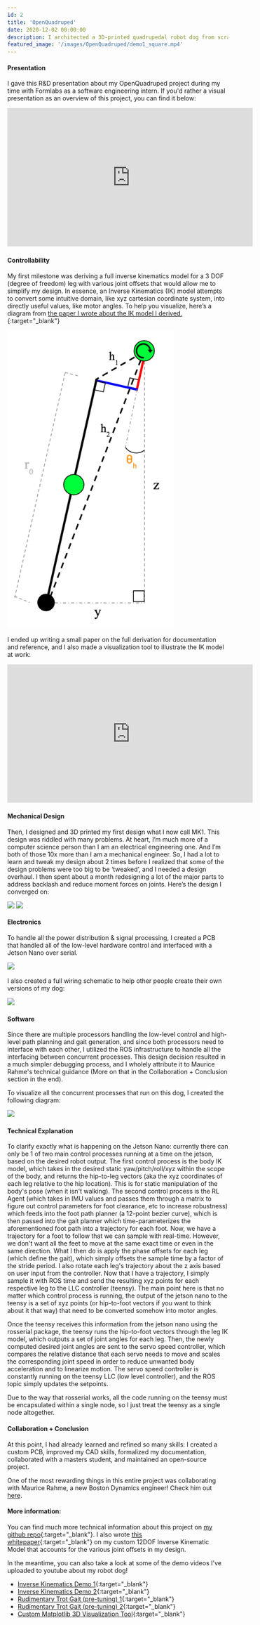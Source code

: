 ```yaml
---
id: 2
title: 'OpenQuadruped'
date: 2020-12-02 00:00:00
description: I architected a 3D-printed quadrupedal robot dog from scratch. Features custom 12DOF Inverse Kinematics model + Intuitive Gait Planner.
featured_image: '/images/OpenQuadruped/demo1_square.mp4'
---
```


#### Presentation
I gave this R&D presentation about my OpenQuadruped project during my time with Formlabs as a software engineering intern. If you'd rather a visual presentation as an overview of this project, you can find it below:


<div class="centered">
	<iframe width="560" height="315" src="https://www.youtube.com/embed/K3KR-O-sAyI" frameborder="0" allow="accelerometer; autoplay; clipboard-write; encrypted-media; gyroscope; picture-in-picture" allowfullscreen></iframe>
</div>


#### Controllability
My first milestone was deriving a full inverse kinematics model for a 3 DOF (degree of freedom) leg with various joint offsets that would allow me to simplify my design. In essence, an Inverse Kinematics (IK) model attempts to convert some intuitive domain, like xyz cartesian coordinate system, into directly useful values, like motor angles. To help you visualize, here’s a diagram from [the paper I wrote about the IK model I derived.](https://www.adham-e.dev/pdf/IK_Model.pdf){:target="_blank"}

<div class="centered">
	<img class="disp" src="/images/OpenQuadruped/ik_demo.png">
</div>

I ended up writing a small paper on the full derivation for documentation and reference, and I also made a visualization tool to illustrate the IK model at work:


<div class="centered">
	<iframe width="560" height="315" src="https://www.youtube.com/embed/LBjqJVEXwhM" frameborder="0" allow="accelerometer; autoplay; clipboard-write; encrypted-media; gyroscope; picture-in-picture" allowfullscreen></iframe>
</div>


#### Mechanical Design
Then, I designed and 3D printed my first design what I now call MK1. This design was riddled with many problems. At heart, I’m much more of a computer science person than I am an electrical engineering one. And I’m both of those 10x more than I am a mechanical engineer. So, I had a lot to learn and tweak my design about 2 times before I realized that some of the design problems were too big to be ‘tweaked’, and I needed a design overhaul. I then spent about a month redesigning a lot of the major parts to address backlash and reduce moment forces on joints. Here’s the design I converged on:

<div class="centered">
	<img class="disp" src="https://github.com/adham-elarabawy/open-quadruped/raw/master/media/SideView.png">
	<img class="disp" src="https://github.com/adham-elarabawy/open-quadruped/raw/master/media/OpenQuadruped.png">
</div>


#### Electronics
To handle all the power distribution & signal processing, I created a PCB that handled all of the low-level hardware control and interfaced with a Jetson Nano over serial.

<div class="centered">
	<img class="disp" src="https://github.com/adham-elarabawy/open-quadruped/raw/master/hardware/pcb/SinglePCB.png">
</div>

I also created a full wiring schematic to help other people create their own versions of my dog:
<div class="centered">
	<img class="disp" src="https://github.com/adham-elarabawy/OpenQuadruped/raw/master/media/wiring_diagram.png">
</div>


#### Software
Since there are multiple processors handling the low-level control and high-level path planning and gait generation, and since both processors need to interface with each other, I utilized the ROS infrastructure to handle all the interfacing between concurrent processes. This design decision resulted in a much simpler debugging process, and I wholely attribute it to Maurice Rahme's technical guidance (More on that in the Collaboration + Conclusion section in the end).

To visualize all the concurrent processes that run on this dog, I created the following diagram:
<div class="centered">
	<img class="disp" src="https://github.com/adham-elarabawy/OpenQuadruped/raw/master/media/OpenQuadruped%20Node%20Infrastructure.png">
</div>


#### Technical Explanation
To clarify exactly what is happening on the Jetson Nano: currently there can only be 1 of two main control processes running at a time on the jetson, based on the desired robot output. The first control process is the body IK model, which takes in the desired static yaw/pitch/roll/xyz within the scope of the body, and returns the hip-to-leg vectors (aka the xyz coordinates of each leg relative to the hip location). This is for static manipulation of the body's pose (when it isn't walking). The second control process is the RL Agent (which takes in IMU values and passes them through a matrix to figure out control parameters for foot clearance, etc to increase robustness) which feeds into the foot path planner (a 12-point bezier curve), which is then passed into the gait planner which time-parameterizes the aforementioned foot path into a trajectory for each foot. Now, we have a trajectory for a foot to follow that we can sample with real-time. However, we don't want all the feet to move at the same exact time or even in the same direction. What I then do is apply the phase offsets for each leg (which define the gait), which simply offsets the sample time by a factor of the stride period. I also rotate each leg's trajectory about the z axis based on user input from the controller. Now that I have a trajectory, I simply sample it with ROS time and send the resulting xyz points for each respective leg to the LLC controller (teensy). The main point here is that no matter which control process is running, the output of the jetson nano to the teensy is a set of xyz points (or hip-to-foot vectors if you want to think about it that way) that need to be converted somehow into motor angles.

Once the teensy receives this information from the jetson nano using the rosserial package, the teensy runs the hip-to-foot vectors through the leg IK model, which outputs a set of joint angles for each leg. Then, the newly computed desired joint angles are sent to the servo speed controller, which compares the relative distance that each servo needs to move and scales the corresponding joint speed in order to reduce unwanted body acceleration and to linearize motion. The servo speed controller is constantly running on the teensy LLC (low level controller), and the ROS topic simply updates the setpoints.

Due to the way that rosserial works, all the code running on the teensy must be encapsulated within a single node, so I just treat the teensy as a single node altogether.


#### Collaboration + Conclusion
At this point, I had already learned and refined so many skills: I created a custom PCB, improved my CAD skills, formalized my documentation, collaborated with a masters student, and maintained an open-source project.

One of the most rewarding things in this entire project was collaborating with Maurice Rahme, a new Boston Dynamics engineer! Check him out [here](https://moribots.github.io/).


#### More information:
You can find much more technical information about this project on [my github repo](https://github.com/adham-elarabawy/open-quadruped){:target="_blank"}. I also wrote [this whitepaper](https://www.adham-e.dev/pdf/IK_Model.pdf){:target="_blank"} on my custom 12DOF Inverse Kinematic Model that accounts for the various joint offsets in my design.

In the meantime, you can also take a look at some of the demo videos I've uploaded to youtube about my robot dog!

* [Inverse Kinematics Demo 1](https://youtu.be/fMi5kvk-6Ek){:target="_blank"}
* [Inverse Kinematics Demo 2](https://youtu.be/GEAmn419laA){:target="_blank"}
* [Rudimentary Trot Gait (pre-tuning) 1](https://youtu.be/_3zA3F-i4RU){:target="_blank"}
* [Rudimentary Trot Gait (pre-tuning) 2](https://youtu.be/O10b29GVjn4){:target="_blank"}
* [Custom Matplotlib 3D Visualization Tool](https://youtu.be/LBjqJVEXwhM){:target="_blank"}
